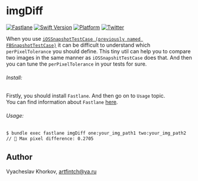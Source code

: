 # imgDiff

[![Fastlane](https://img.shields.io/badge/🚀_fastlane-blue.svg?style=flat)](https://github.com/fastlane/fastlane)
[![Swift Version](https://img.shields.io/badge/Swift-4.0-orange.svg)](https://developer.apple.com/swift)
[![Platform](https://img.shields.io/cocoapods/p/Frog.svg?style=flat)](https://cocoapods.org/pods/Frog)
[![Twitter](https://img.shields.io/badge/twitter-@artFintch-blue.svg?style=flat)](https://twitter.com/artFintch)

When you use [`iOSSnapshotTestCase (previously named FBSnapshotTestCase)`](https://github.com/uber/ios-snapshot-test-case) it can be difficult to understand which `perPixelTolerance` you should define. This tiny util can help you to compare two images in the same manner as `iOSSnapshitTestCase` does that. And then you can tune the `perPixelTolerance` in your tests for sure.

###### Install:
Firstly, you should install `Fastlane`. And then go on to `Usage` topic.<br>
You can find information about `Fastlane` [here](https://docs.fastlane.tools/#getting-started).

###### Usage:
```sh
$ bundle exec fastlane imgDiff one:your_img_path1 two:your_img_path2
// 🚦 Max pixel difference: 0.2705
```

## Author

Vyacheslav Khorkov, artfintch@ya.ru
